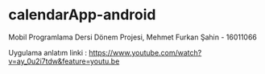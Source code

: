 # calendarApp-android
Mobil Programlama Dersi Dönem Projesi, Mehmet Furkan Şahin - 16011066 

Uygulama anlatım linki : https://www.youtube.com/watch?v=ay_0u2i7tdw&feature=youtu.be
